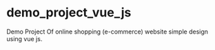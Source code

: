 # demo_project_vue_js
Demo Project Of online shopping (e-commerce) website simple design using vue js.
